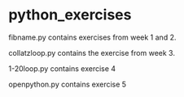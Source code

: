 
# python_exercises

fibname.py contains exercises from week 1 and 2.

collatzloop.py contains the exercise from week 3.

1-20loop.py contains exercise 4

openpython.py contains exercise 5

